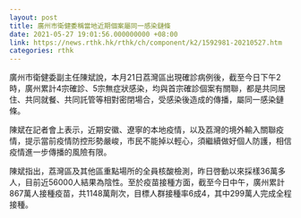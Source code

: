 ```yaml
---
layout: post
title: 廣州市衛健委稱當地近期個案屬同一感染鏈條
date: 2021-05-27 19:01:56.000000000 +08:00
link: https://news.rthk.hk/rthk/ch/component/k2/1592981-20210527.htm
categories: rthk
---
```


廣州市衛健委副主任陳斌說，本月21日荔灣區出現確診病例後，截至今日下午2時，廣州累計4宗確診、5宗無症狀感染，均與首宗確診個案有關聯，都是共同居住、共同就餐、共同託管等相對密閉場合，受感染後造成的傳播，屬同一感染鏈條。

陳斌在記者會上表示，近期安徽、遼寧的本地疫情，以及荔灣的境外輸入關聯疫情，提示當前疫情防控形勢嚴峻，市民不能掉以輕心，須繼續做好個人防護，相信疫情進一步傳播的風險有限。

陳斌指出，荔灣區及其他區重點場所的全員核酸檢測，昨日啓動以來採樣36萬多人，目前近56000人結果為陰性。至於疫苗接種方面，截至今日中午，廣州累計867萬人接種疫苗，共1148萬劑次，目標人群接種率6成4，其中299萬人完成全程接種。

